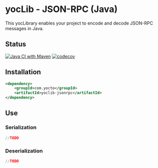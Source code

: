 # yocLib - JSON-RPC (Java)

This yocLibrary enables your project to encode and decode JSON-RPC messages in Java.

## Status

[![Java CI with Maven](https://github.com/yocto/yoclib-jsonrpc-java/actions/workflows/maven.yml/badge.svg)](https://github.com/yocto/yoclib-jsonrpc-java/actions/workflows/maven.yml)
[![codecov](https://codecov.io/gh/yocto/yoclib-jsonrpc-java/graph/badge.svg?token=08Yu14FDIF)](https://codecov.io/gh/yocto/yoclib-jsonrpc-java)

## Installation

```xml
<dependency>
	<groupId>com.yocto</groupId>
	<artifactId>yoclib-jsonrpc</artifactId>
</dependency>
```

## Use

### Serialization

```java
//TODO
```

### Deserialization

```java
//TODO
```